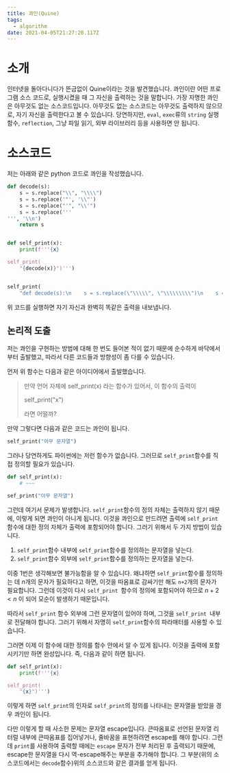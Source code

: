 ```yaml
---
title: 콰인(Quine)
tags:
  - algorithm
date: 2021-04-05T21:27:20.117Z
---
```


# 소개

 인터넷을 돌아다니다가 뜬금없이 Quine이라는 것을 발견했습니다. 콰인이란 어떤 프로그램 소스 코드로, 실행시켰을 때 그 자신을 출력하는 것을 말합니다. 가장 자명한 콰인은 아무것도 없는 소스코드입니다. 아무것도 없는 소스코드는 아무것도 출력하지 않으므로, 자기 자신을 출력한다고 볼 수 있습니다. 당연하지만, `eval`, `exec`류의 `string` 실행 함수, `reflection`, 그냥 파일 읽기, 외부 라이브러리 등을 사용하면 안 됩니다.

# 소스코드

저는 아래와 같은 python 코드로 콰인을 작성했습니다.

```python
def decode(s):
    s = s.replace("\\", "\\\\")
    s = s.replace('"', '\\"')
    s = s.replace("'", "\\'")
    s = s.replace('''
''', '\\n')
    return s


def self_print(x):
    print(f'''{x}

self_print(
    "{decode(x)}")''')


self_print(
    "def decode(s):\n    s = s.replace(\"\\\\\", \"\\\\\\\\\")\n    s = s.replace(\'\"\', \'\\\\\"\')\n    s = s.replace(\"\'\", \"\\\\\'\")\n    s = s.replace(\'\'\'\n\'\'\', \'\\\\n\')\n    return s\n\n\ndef self_print(x):\n    print(f\'\'\'{x}\n\nself_print(\n    \"{decode(x)}\")\'\'\')")

```

위 코드를 실행하면 자기 자신과 완벽히 똑같은 출력을 내보냅니다.

## 논리적 도출

저는 콰인을 구현하는 방법에 대해 한 번도 들어본 적이 없기 때문에 순수하게 바닥에서부터 출발했고, 따라서 다른 코드들과 방향성이 좀 다를 수 있습니다.

먼저 위 함수는 다음과 같은 아이디어에서 출발했습니다.

> 만약 언어 자체에 self_print(x) 라는 함수가 있어서, 이 함수의 출력이
>
> self_print("x")
>
> 라면 어떨까?

만약 그렇다면 다음과 같은 코드는 콰인이 됩니다.

```python
self_print("아무 문자열")
```

그러나 당연하게도 파이썬에는 저런 함수가 없습니다. 그러므로 `self_print`함수를 직접 정의할 필요가 있습니다.

```python
def self_print(x):
	# ~~~

sef_print("아무 문자열")
```

그런데 여기서 문제가 발생합니다. `self_print`함수의 정의 자체는 출력하지 않기 때문에, 이렇게 되면 콰인이 아니게 됩니다. 이것을 콰인으로 만드려면 출력에 `self_print`함수에 대한 정의 자체가 출력에 포함되어야 합니다. 그러기 위해서 두 가지 방법이 있습니다.

1. `self_print`함수 내부에 `self_print`함수를 정의하는 문자열을 넣는다.
2. `self_print`함수 외부에 `self_print`함수를 정의하는 문자열을 넣는다.

이중 1번은 생각해보면 불가능함을 알 수 있습니다. 왜냐하면 `self_print`함수를 정의하는 데 $n$개의 문자가 필요하다고 하면, 이것을 따옴표로 감싸기만 해도 `n+2`개의 문자가 필요합니다. 그런데 이것이 다시 `self_print `함수의 정의에 포함되어야 하므로 $n+2 < n$ 이 되어 모순이 발생하기 때문입니다.

 따라서 `self_print` 함수 외부에 그런 문자열이 있어야 하며, 그것을 `self_print `내부로 전달해야 합니다. 그러기 위해서 자명히 `self_print`함수의 파라매터를 사용할 수 있습니다.

 그러면 이제 이 함수에 대한 정의를 함수 안에서 알 수 있게 됩니다. 이것을 출력에 포함시키기만 하면 완성입니다. 즉, 다음과 같이 하면 됩니다.

```python
def self_print(x):
    print(f'''{x}

self_print(
    "{x}")''')
```

이렇게 하면 `self_print`의 인자로 `self_print`의 정의를 나타내는 문자열을 받았을 경우 콰인이 됩니다.

 다만 이렇게 할 때 사소한 문제는 문자열 escape입니다. 큰따옴표로 선언된 문자열 리터럴 내부에 큰따옴표를 집어넣거나, 줄바꿈을 표현하려면 escape를 해야 합니다. 그런데 `print`를 사용하여 출력할 때에는 `escape` 문자가 전부 처리된 후 출력되기 때문에,  escape한 문자열을 다시 역-escape해주는 부분을 추가해야 합니다. 그 부분(위의 소스코드에서는 `decode`함수)위의 소스코드와 같은 결과를 얻게 됩니다.
